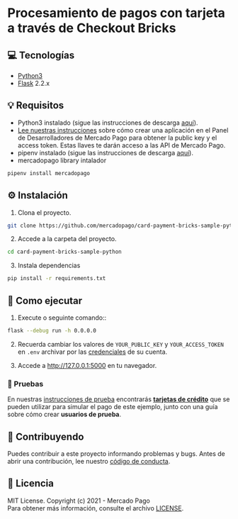 # Procesamiento de pagos con tarjeta a través de Checkout Bricks

## :computer: Tecnologías

- [Python3](https://www.python.org/downloads/)
- [Flask](https://flask.palletsprojects.com/en/2.2.x/) 2.2.x

## 💡 Requisitos

- Python3 instalado (sigue las instrucciones de descarga [aquí](https://www.python.org/downloads/)).
- [Lee nuestras instrucciones](https://www.mercadopago.com/developers/es/docs/getting-started) sobre cómo crear una aplicación en el Panel de Desarrolladores de Mercado Pago para obtener la public key y el access token. Estas llaves te darán acceso a las API de Mercado Pago.
- pipenv instalado (sigue las instrucciones de descarga [aquí](https://pipenv.pypa.io/en/latest/)).
- mercadopago library intalador

```bash
pipenv install mercadopago
```

## :gear: Instalación

1. Clona el proyecto.

```bash
git clone https://github.com/mercadopago/card-payment-bricks-sample-python.git
```

2.  Accede a la carpeta del proyecto.

```bash
cd card-payment-bricks-sample-python
```

3.  Instala dependencias

```bash
pip install -r requirements.txt
```

## 🌟 Como ejecutar

1. Execute o seguinte comando::

```bash
flask --debug run -h 0.0.0.0
```

2. Recuerda cambiar los valores de `YOUR_PUBLIC_KEY` y `YOUR_ACCESS_TOKEN` en `.env` archivar por las [credenciales](https://www.mercadopago.com/developers/panel) de su cuenta.

3. Accede a http://127.0.0.1:5000 en tu navegador.

### :test_tube: Pruebas

En nuestras [instrucciones de prueba](https://www.mercadopago.com/developers/es/docs/checkout-bricks/integration/integration-test) encontrarás **[tarjetas de crédito](https://www.mercadopago.com/developers/es/docs/checkout-bricks/additional-content/test-cards)** que se pueden utilizar para simular el pago de este ejemplo, junto con una guía sobre cómo crear **usuarios de prueba**.

## :handshake: Contribuyendo

Puedes contribuir a este proyecto informando problemas y bugs. Antes de abrir una contribución, lee nuestro [código de conducta](CODE_OF_CONDUCT.md).

## :bookmark: Licencia

MIT License. Copyright (c) 2021 - Mercado Pago <br/>
Para obtener más información, consulte el archivo [LICENSE](LICENSE).
